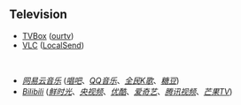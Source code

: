 ## Television

* [TVBox](https://github.com/o0HalfLife0o/TVBoxOSC) ([ourtv](https://github.com/andandroidor/ourtv))
* [VLC](https://www.videolan.org) ([LocalSend](https://github.com/localsend/localsend))

<br>

* [_网易云音乐_](https://music.163.com) ([_唱吧_](https://changba.com)、[_QQ音乐_](https://y.qq.com)、[_全民K歌_](https://kg.qq.com)、[_糖豆_](https://www.tangdou.com))
* [_Bilibili_](https://app.bilibili.com) ([_鲜时光_](https://tv.ixigua.com)、[_央视频_](https://yangshipin.cn)、[_优酷_](https://www.youku.com)、[_爱奇艺_](https://www.iqiyi.com)、[_腾讯视频_](https://v.qq.com)、[_芒果TV_](https://www.mgtv.com))

